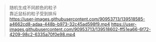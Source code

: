 >随机生成不同颜色的粒子  
>靠近鼠标的粒子受到排斥  
https://user-images.githubusercontent.com/90953713/139518585-a4662cd8-adaa-448b-b973-32c45ad598f9.mp4
https://user-images.githubusercontent.com/90953713/139518602-ff51ea66-6f72-4209-98c2-6335a70f0e98.mp4
